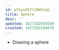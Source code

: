 ```yaml
---
id: pfSyuXETl2BW1eqS
title: Sphere
desc: ''
updated: 1627202450549
created: 1627201589678
---
```


- Drawing a sphere
